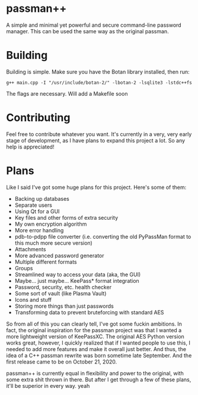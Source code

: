 # passman++
A simple and minimal yet powerful and secure command-line password manager. This can be used the same way as the original passman.

# Building
Building is simple. Make sure you have the Botan library installed, then run:
```
g++ main.cpp -I "/usr/include/botan-2/" -lbotan-2 -lsqlite3 -lstdc++fs
```
The flags are necessary. Will add a Makefile soon

# Contributing
Feel free to contribute whatever you want. It's currently in a very, very early stage of development, as I have plans to expand this project a lot. So any help is appreciated!

# Plans
Like I said I've got some huge plans for this project. Here's some of them:
- Backing up databases
- Separate users
- Using Qt for a GUI
- Key files and other forms of extra security
- My own encryption algorithm
- More error handling
- pdb-to-pdpp file converter (i.e. converting the old PyPassMan format to this much more secure version)
- Attachments
- More advanced password generator
- Multiple different formats
- Groups
- Streamlined way to access your data (aka, the GUI)
- Maybe... just maybe... KeePass* format integration
- Password, security, etc. health checker
- Some sort of vault (like Plasma Vault)
- Icons and stuff
- Storing more things than just passwords
- Transforming data to prevent bruteforcing with standard AES

So from all of this you can clearly tell, I've got some fuckin ambitions. In fact, the original inspiration for the passman project was that I wanted a more lightweight version of KeePassXC. The original AES Python version works great, however, I quickly realized that if I wanted people to use this, I needed to add more features and make it overall just better. And thus, the idea of a C++ passman rewrite was born sometime late September. And the first release came to be on October 21, 2020.

passman++ is currently equal in flexibility and power to the original, with some extra shit thrown in there. But after I get through a few of these plans, it'll be superior in every way. yeah
